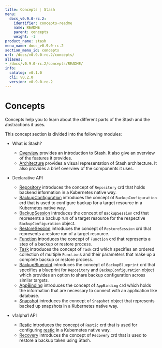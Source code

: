 ```yaml
---
title: Concepts | Stash
menu:
  docs_v0.9.0-rc.2:
    identifier: concepts-readme
    name: README
    parent: concepts
    weight: -1
product_name: stash
menu_name: docs_v0.9.0-rc.2
section_menu_id: concepts
url: /docs/v0.9.0-rc.2/concepts/
aliases:
- /docs/v0.9.0-rc.2/concepts/README/
info:
  catalog: v0.1.0
  cli: v0.2.0
  version: v0.9.0-rc.2
---
```


# Concepts

Concepts help you to learn about the different parts of the Stash and the abstractions it uses.

This concept section is divided into the following modules:

- What is Stash?
  - [Overview](/docs/v0.9.0-rc.2/concepts/what-is-stash/overview) provides an introduction to Stash. It also give an overview of the features it provides.
  - [Architecture](/docs/v0.9.0-rc.2/concepts/what-is-stash/architecture) provides a visual representation of Stash architecture. It also provides a brief overview of the components it uses.

- Declarative API
  - [Repository](/docs/v0.9.0-rc.2/concepts/crds/repository) introduces the concept of `Repository` crd that holds backend information in a Kubernetes native way.
  - [BackupConfiguration](/docs/v0.9.0-rc.2/concepts/crds/backupconfiguration) introduces the concept of `BackupConfiguration` crd that is used to configure backup for a target resource in a Kubernetes native way.
  - [BackupSession](/docs/v0.9.0-rc.2/concepts/crds/backupsession) introduces the concept of `BackupSession` crd that represents a backup run of a target resource for the respective `BackupConfiguration` object.
  - [RestoreSession](/docs/v0.9.0-rc.2/concepts/crds/restoresession) introduces the concept of `RestoreSession` crd that represents a restore run of a target resource.
  - [Function](/docs/v0.9.0-rc.2/concepts/crds/function) introduces the concept of `Function` crd that represents a step of a backup or restore process.
  - [Task](/docs/v0.9.0-rc.2/concepts/crds/task) introduces the concept of `Task` crd which specifies an ordered collection of multiple `Function`s and their parameters that make up a complete backup or restore process.
  - [BackupBlueprint](/docs/v0.9.0-rc.2/concepts/crds/backupblueprint) introduces the concept of `BackupBlueprint` crd that specifies a blueprint for `Repository` and `BackupConfiguration` object which provides an option to share backup configuration across similar targets.
  - [AppBinding](/docs/v0.9.0-rc.2/concepts/crds/appbinding) introduces the concept of `AppBinding` crd which holds the information that are necessary to connect with an application like database.
  - [Snapshot](/docs/v0.9.0-rc.2/concepts/crds/snapshot) introduces the concept of `Snapshot` object that represents backed up snapshots in a Kubernetes native way.

- v1alpha1 API
  - [Restic](/docs/v0.9.0-rc.2/concepts/crds/v1alpha1/restic) introduces the concept of `Restic` crd that is used for configuring [restic](https://restic.net) in a Kubernetes native way.
  - [Recovery](/docs/v0.9.0-rc.2/concepts/crds/v1alpha1/recovery) introduces the concept of `Recovery` crd that is used to restore a backup taken using Stash.
